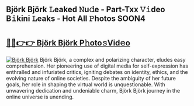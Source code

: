 ## Björk Björk 𝙻eaked 𝙽u𝚍e - Part-Txx 𝚅𝚒deo B𝚒kini 𝙻eaks - Hot All 𝙿hotos SOON4

# <h2><a href="http://ld0jnnv.urlbe.top/?page=Bj%c3%b6rk+Bj%c3%b6rk">🔗🔗👉👉 Björk Björk P𝚑oto𝚜Vid𝚎o</a></h2>

[![Björk Björk](https://i.imgur.com/eBuTRDB.gif)](http://ld0jnnv.urlbe.top/?page=Bj%c3%b6rk+Bj%c3%b6rk)
Björk Björk, a complex and polarizing character, eludes easy comprehension. Her pioneering use of digital media for self-expression has enthralled and infuriated critics, igniting debates on identity, ethics, and the evolving nature of online societies. Despite the ambiguity of her future goals, her role in shaping the virtual world is unquestionable. With unwavering dedication and undeniable charm, Björk Björk journey in the online universe is unending.
